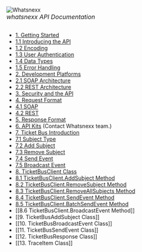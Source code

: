 <br/>![Whatsnexx](http://whatsnexx.com/wp-content/themes/whatsnexx/img/logo.png)<br/>
<font size="3"><i>whatsnexx API Documentation</i></font></div>
## <a name="contents"></a>
* [1. Getting Started](https://github.com/whatsnexx/Whatsnexx/wiki/1.-Getting-Started)
 * [1.1 Introducing the API](https://github.com/whatsnexx/Whatsnexx/wiki/1.-Getting-Started#wiki-1.1)
 * [1.2 Encoding](https://github.com/whatsnexx/Whatsnexx/wiki/1.-Getting-Started#wiki-1.2)
 * [1.3 User Authentication](https://github.com/whatsnexx/Whatsnexx/wiki/1.-Getting-Started#wiki-user-1.3)
 * [1.4 Data Types](https://github.com/whatsnexx/Whatsnexx/wiki/1.-Getting-Started#wiki-1.4)
 * [1.5 Error Handling](https://github.com/whatsnexx/Whatsnexx/wiki/1.-Getting-Started#wiki-1.5)
* [2. Development Platforms](https://github.com/whatsnexx/Whatsnexx/wiki/2.-Development-Platforms)
 * [2.1 SOAP Architecture](https://github.com/whatsnexx/Whatsnexx/wiki/2.-Development-Platforms#wiki-2.1)
 * [2.2 REST Architecture](https://github.com/whatsnexx/Whatsnexx/wiki/2.-Development-Platforms#wiki-2.2)
* [3. Security and the API](https://github.com/whatsnexx/Whatsnexx/wiki/3.-Security-and-the-API)
* [4. Request Format](https://github.com/whatsnexx/Whatsnexx/wiki/4.-Request-Format)
 * [4.1 SOAP](https://github.com/whatsnexx/Whatsnexx/wiki/4.-Request-Format#wiki-4.1)
 * [4.2 REST](https://github.com/whatsnexx/Whatsnexx/wiki/4.-Request-Format#wiki-4.2)
* [5. Response Format](https://github.com/whatsnexx/Whatsnexx/wiki/5.-Response-Format)
* [6. API Kits](#) (Contact Whatsnexx team.)
* [7. Ticket Bus Introduction](https://github.com/whatsnexx/Whatsnexx/wiki/7.-Ticket-Bus-Introduction)
 * [7.1 Subject Type](https://github.com/whatsnexx/Whatsnexx/wiki/7.-Ticket-Bus-Introduction#wiki-7.1)
 * [7.2 Add Subject](https://github.com/whatsnexx/Whatsnexx/wiki/7.-Ticket-Bus-Introduction#wiki-7.2)
 * [7.3 Remove Subject](https://github.com/whatsnexx/Whatsnexx/wiki/7.-Ticket-Bus-Introduction#wiki-7.3)
 * [7.4 Send Event](https://github.com/whatsnexx/Whatsnexx/wiki/7.-Ticket-Bus-Introduction#wiki-7.4)
 * [7.5 Broadcast Event](https://github.com/whatsnexx/Whatsnexx/wiki/7.-Ticket-Bus-Introduction#wiki-7.5)
* [8. TicketBusClient Class](https://github.com/whatsnexx/Whatsnexx/wiki/8.-Ticketbusclient-class)
 * [8.1 TicketBusClient.AddSubject Method](https://github.com/whatsnexx/Whatsnexx/wiki/8.1-TicketBusClient.AddSubject-Method)
 * [8.2 TicketBusClient.RemoveSubject Method](https://github.com/whatsnexx/Whatsnexx/wiki/8.2-TicketBusClient.RemoveSubject-Method)
 * [8.3 TicketBusClient.RemoveAllSubjects Method](https://github.com/whatsnexx/Whatsnexx/wiki/8.3-TicketBusClient.RemoveAllSubjects-Method)
 * [8.4 TicketBusClient.SendEvent Method](https://github.com/whatsnexx/Whatsnexx/wiki/8.4-TicketBusClient.SendEvent-Method)
 * [8.5 TicketBusClient.BatchSendEvent Method](https://github.com/whatsnexx/Whatsnexx/wiki/8.5-TicketBusClient.BatchSendEvent-Method)
 * [[8.6 TicketBusClient.BroadcastEvent Method]]
* [[9. TicketBusAddSubject Class]]
* [[10. TicketBusBroadcastEvent Class]]
* [[11. TicketBusSendEvent Class]]
* [[12. TicketBusResponse Class]]
* [[13. TraceItem Class]]

